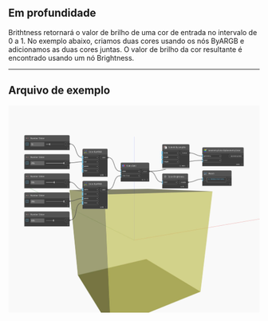 ## Em profundidade
Brithtness retornará o valor de brilho de uma cor de entrada no intervalo de 0 a 1. No exemplo abaixo, criamos duas cores usando os nós ByARGB e adicionamos as duas cores juntas. O valor de brilho da cor resultante é encontrado usando um nó Brightness.
___
## Arquivo de exemplo

![Brightness](./DSCore.Color.Brightness_img.jpg)

